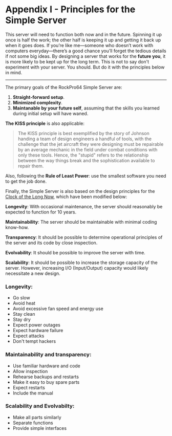 # Appendix I - Principles for the Simple Server

This server will need to function both now and in the future. Spinning it up once is half the work; the other half is keeping it up and getting it back up when it goes does. If you’re like me—someone who doesn’t work with computers everyday—there’s a good chance you’ll forget the tedious details if not some big ideas. By designing a server that works for the **future you**, it is more likely to be kept up for the long term.
This is not to say don't experiment with your server. You should. But do it with the principles below in mind.

___

The primary goals of the RockPro64 Simple Server are:
1. **Straight-forward setup**.
2. **Minimized complexity**.
3. **Maintanable by your future self**, assuming that the skills you learned during initial setup will have waned.

**The KISS principle** is also applicable:
> The KISS principle is best exemplified by the story of Johnson handing a team of design engineers a handful of tools, with the challenge that the jet aircraft they were designing must be repairable by an average mechanic in the field under combat conditions with only these tools. Hence, the "stupid" refers to the relationship between the way things break and the sophistication available to repair them.

Also, following the **Rule of Least Power**: use the smallest software you need to get the job done.

Finally, the Simple Server is also based on the design principles for the [Clock of the Long Now](https://longnow.org/clock/), which have been modified below:

**Longevity**: With occasional maintenance, the server should reasonably be expected to function for 10 years.

**Maintainability**: The server should be maintainable with minimal coding know-how.

**Transparency**: It should be possible to determine operational principles of the server and its code by close inspection.

**Evolvability**: It should be possible to improve the server with time.

**Scalability**: It should be possible to increase the storage capacity of the server. However, increasing I/O (Input/Output) capacity would likely necessitate a new design.

### Longevity:
- Go slow
- Avoid heat
- Avoid excessive fan speed and energy use
- Stay clean
- Stay dry
- Expect power outages
- Expect hardware failure
- Expect attacks
- Don't tempt hackers

### Maintainability and transparency:
- Use familiar hardware and code
- Allow inspection
- Rehearse backups and restarts
- Make it easy to buy spare parts
- Expect restarts
- Include the manual

### Scalability and Evolvabilty:
- Make all parts similarly
- Separate functions
- Provide simple interfaces
